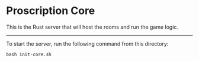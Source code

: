 # Proscription Core

This is the Rust server that will host the rooms and run the game logic.

---

To start the server, run the following command from this directory:

```
bash init-core.sh
```
